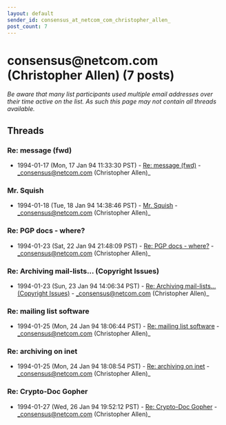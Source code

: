 ```yaml
---
layout: default
sender_id: consensus_at_netcom_com_christopher_allen_
post_count: 7
---
```


# consensus<span>@</span>netcom.com (Christopher Allen) (7 posts)

_Be aware that many list participants used multiple email addresses over their time active on the list. As such this page may not contain all threads available._

## Threads

### Re: message (fwd)
+ 1994-01-17 (Mon, 17 Jan 94 11:33:30 PST) - [Re: message (fwd)](/archive/1994/01/d28822637649a248621b4b61752695efc025f0808cf6ce08844441821dc07fa8) - _consensus@netcom.com (Christopher Allen)_

### Mr. Squish
+ 1994-01-18 (Tue, 18 Jan 94 14:38:46 PST) - [Mr. Squish](/archive/1994/01/fd012942326d76439e2bc1271deb91010cafb51b87165c86268165f0ad035a78) - _consensus@netcom.com (Christopher Allen)_

### Re: PGP docs - where?
+ 1994-01-23 (Sat, 22 Jan 94 21:48:09 PST) - [Re: PGP docs - where?](/archive/1994/01/2bc4c369ba194bd5aa93f62cacc29f7cf1e526664b5aa16ae9c28636e595a90a) - _consensus@netcom.com (Christopher Allen)_

### Re: Archiving mail-lists... (Copyright Issues)
+ 1994-01-23 (Sun, 23 Jan 94 14:06:34 PST) - [Re: Archiving mail-lists... (Copyright Issues)](/archive/1994/01/91e5a56db63ddbb76877a784e9d81ef92533bce3af8f6226c752630fa104c175) - _consensus@netcom.com (Christopher Allen)_

### Re: mailing list software
+ 1994-01-25 (Mon, 24 Jan 94 18:06:44 PST) - [Re: mailing list software](/archive/1994/01/f7ebdf62dd9bac888e9e21361754c47d4cafbdd4fe3a0fa7d81d34bd8f583693) - _consensus@netcom.com (Christopher Allen)_

### Re: archiving on inet
+ 1994-01-25 (Mon, 24 Jan 94 18:08:54 PST) - [Re: archiving on inet](/archive/1994/01/1d4933f731990b426ca85712bffa79c6590c37f5a5d15e05d658c58411caad79) - _consensus@netcom.com (Christopher Allen)_

### Re: Crypto-Doc Gopher
+ 1994-01-27 (Wed, 26 Jan 94 19:52:12 PST) - [Re: Crypto-Doc Gopher](/archive/1994/01/cf200c803cc052f6ea42e7bd90293b1c6a271ba5e1addbb4ae436bc4f853d70e) - _consensus@netcom.com (Christopher Allen)_

